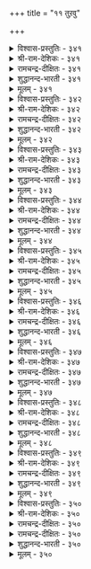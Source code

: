 +++
title = "११ तुऱवु"

+++

<details><summary>विश्वास-प्रस्तुतिः - ३४१</summary>

यादनिन् यादनिन् नीङ्गियान् नोदल्  
अदनिन् अदनिन् इलन्।      ३४१
</details>

<details><summary>श्री-राम-देशिकः - ३४१</summary>

आसक्तिं कुरुते नैव यस्मिन् यस्मिश्व वस्तुनि ।  
तस्मात्तस्माद्वस्तुनः स न दुःखं लभते नरः ॥ ३४१॥
</details>

<details><summary>रामचन्द्र-दीक्षितः - ३४१</summary>

341\. yātaṉiṉ yātaṉiṉ nīṅkiyāṉ, nōtal  
ataṉiṉ ataṉiṉ ilaṉ.

341\. A man does not suffer pain from whatever things he has renounced.  
</details>

<details><summary>शुद्धानन्द-भारती - ३४१</summary>

1\. யாதனின் யாதனின் நீங்கியான் நோதல்  
அதனின் அதனின் இலன்  
From what from what a man is free  
From that, from that his torments flee.        341  
</details>

<details><summary>मूलम् - ३४१</summary>

यादनिन् यादनिन् नीङ्गियान् नोदल्  
अदनिन् अदनिन् इलन्।      ३४१
</details>

<details><summary>विश्वास-प्रस्तुतिः - ३४२</summary>

वेण्डिन् उण् डागत् तुऱक्क तुऱन्दबिन्  
ईण्डुइयऱ्पाल पल।      ३४२
</details>

<details><summary>श्री-राम-देशिकः - ३४२</summary>

यदीच्छसि सुखं वस्तुं सत्स्वेव वहुवस्तुषु ।  
जहि तानि महत्सौख्यं तव तेन भवेदपि ॥ ३४२॥
</details>

<details><summary>रामचन्द्र-दीक्षितः - ३४२</summary>

342\. vēṇṭiṉ, uṇṭākat tuṟakka; tuṟantapiṉ,  
īṇṭu iyaṟpāla pala.

342\. There is endless joy in early renunciation.  
</details>

<details><summary>शुद्धानन्द-भारती - ३४२</summary>

2\. வேண்டின்உண் டாகத் துறக்க துறந்தபின்  
ஈண்டுஇயற் பால பல  
Give up all to gain the True  
And endless joys shall hence seek you.        342  
</details>

<details><summary>मूलम् - ३४२</summary>

वेण्डिन् उण् डागत् तुऱक्क तुऱन्दबिन्  
ईण्डुइयऱ्पाल पल।      ३४२
</details>

<details><summary>विश्वास-प्रस्तुतिः - ३४३</summary>

अडल्वेण्डुम् ऐन्दन् पुलत्तै विडल्वेण्डुम्  
वेण्डिय वॆल्लाम् ऒरुङ्गु।      ३४३
</details>

<details><summary>श्री-राम-देशिकः - ३४३</summary>

आदौ पञ्चेन्द्रियग्राह्याद्विषयाद्विरतो भवेत् ।  
पश्चात्सर्वपदार्थेषु त्यागबुद्धिर्वरा मता ॥ ३४३॥
</details>

<details><summary>रामचन्द्र-दीक्षितः - ३४३</summary>

343\. aṭal vēṇṭum, aintaṉ pulattai; viṭal vēṇṭum,  
vēṇṭiya ellām oruṅku.

343\. Subdue your senses and give up all your longings.  
</details>

<details><summary>शुद्धानन्द-भारती - ३४३</summary>

3\. அடல்வேண்டும் ஐந்தன் புலத்தை விடல்வேண்டும்  
வேண்டிய எல்லாம் ஒருங்கு  
Curb the senses five and renounce  
The craving desires all at once.        343  
</details>

<details><summary>मूलम् - ३४३</summary>

अडल्वेण्डुम् ऐन्दन् पुलत्तै विडल्वेण्डुम्  
वेण्डिय वॆल्लाम् ऒरुङ्गु।      ३४३
</details>

<details><summary>विश्वास-प्रस्तुतिः - ३४४</summary>

इयल्बागुम् नोन्बिऱ्कॊण्ड्रु इन्मै उडैमै  
मयलागुम् मट्रुम् पॆयर्त्तु।      ३४४
</details>

<details><summary>श्री-राम-देशिकः - ३४४</summary>

सर्वसङ्गपरित्यागात् सुलभं वर्धते तपः ।  
बन्धनाद्योग विभ्रष्टस्त्वज्ञानवशगो भवेत् ॥ ३४४॥
</details>

<details><summary>रामचन्द्र-दीक्षितः - ३४४</summary>

344\. iyalpu ākum, nōṉpiṟku oṉṟu iṉmai; uṭaimai  
mayal ākum, maṟṟum peyarttu.

344\. Renunciation is the mark of asceticism. Any clinging leads to one’s delusion.  
</details>

<details><summary>शुद्धानन्द-भारती - ३४४</summary>

4\. இயல்பாகும் நோன்பிற்கொன்று இன்மை உடைமை  
மயலாகும் மற்றும் பெயர்த்து.  
To have nothing is law of vows  
Having the least deludes and snares.        344  
</details>

<details><summary>मूलम् - ३४४</summary>

इयल्बागुम् नोन्बिऱ्कॊण्ड्रु इन्मै उडैमै  
मयलागुम् मट्रुम् पॆयर्त्तु।      ३४४
</details>

<details><summary>विश्वास-प्रस्तुतिः - ३४५</summary>

मट्रुम् तॊडर्प्पाडु ऎवन्गॊल् पिऱप्पऱुक्कल्  
उट्रार्क्कु उडम्बुम् मिगै।      ३४५
</details>

<details><summary>श्री-राम-देशिकः - ३४५</summary>

संसारान्मुक्तिकामस्य देहो भवति भारदः ।  
तथा सत्यन्यदेहेन कुतः सम्बन्धकल्पनम् ॥ ३४५॥
</details>

<details><summary>रामचन्द्र-दीक्षितः - ३४५</summary>

345\. maṟṟum toṭarppāṭu evaṉkol? piṟappu aṟukkal  
uṟṟārkku uṭampum mikai.

345\. Why talk of other attachments; even our body is a hindrance.  
</details>

<details><summary>शुद्धानन्द-भारती - ३४५</summary>

5\. மற்றும் தொடர்ப்பாடு எவன்கொல் பிறப்பறுக்கல்  
உற்றார்க்கு உடம்பும் மிகை  
Why add to bonds while this body  
Is too much for saints to be birth-free.        345  
</details>

<details><summary>मूलम् - ३४५</summary>

मट्रुम् तॊडर्प्पाडु ऎवन्गॊल् पिऱप्पऱुक्कल्  
उट्रार्क्कु उडम्बुम् मिगै।      ३४५
</details>

<details><summary>विश्वास-प्रस्तुतिः - ३४६</summary>

यान् ऎनदु ऎन्नुम् सॆरुक्कु अऱुप्पान् वानोर्क्कु  
उयर्न्द उलगम् पुगुम्।      ३४६
</details>

<details><summary>श्री-राम-देशिकः - ३४६</summary>

मेमेदमहमेवेति नानाज्ञान विवर्जिताः ।  
प्राप्नुवन्ति मह्त्स्थानं देवनमपि दुर्लभम् ॥ ३४६॥
</details>

<details><summary>रामचन्द्र-दीक्षितः - ३४६</summary>

346\. 'yāṉ', ‘eṉatu’, eṉṉum cerukku aṟuppāṉ vāṉōrkku  
uyarnta ulakam pukum.

346\. He enters the abode of the gods who lays the axe at ‘I’ and ‘mine.’  
</details>

<details><summary>शुद्धानन्द-भारती - ३४६</summary>

6\. யான்எனது என்னும் செருக்குஅறுப்பான் வானோர்க்கு  
உயர்ந்த உலகம் புகும்  
Who curbs the pride of I and mine  
Gets a world rare for gods to gain.        346  
</details>

<details><summary>मूलम् - ३४६</summary>

यान् ऎनदु ऎन्नुम् सॆरुक्कु अऱुप्पान् वानोर्क्कु  
उयर्न्द उलगम् पुगुम्।      ३४६
</details>

<details><summary>विश्वास-प्रस्तुतिः - ३४७</summary>

पट्रि विडाअ इडुम्बैगळ् पट्रिनैप्  
पट्रि विडाअ तवर् क्कु।      ३४७
</details>

<details><summary>श्री-राम-देशिकः - ३४७</summary>

ममकारहङ्कृतिभ्यां विमुक्तो यो न जायते ।  
दुःखान्यपि न मुञ्चन्ति सर्वदा तं नराधमम् ॥ ३४७॥
</details>

<details><summary>रामचन्द्र-दीक्षितः - ३४७</summary>

347\. paṟṟi viṭāa, iṭumpaikaḷ-paṟṟiṉaip  
paṟṟi, viṭāatavarkku.

347\. Sufferings seize men of desire.  
</details>

<details><summary>शुद्धानन्द-भारती - ३४७</summary>

7\. பற்றி விடாஅ இடும்பைகள் பற்றினைப்  
பற்றி விடாஅ தவர்க்கு  
Grief clings on and on to those  
Who cling to bonds without release.        347  
</details>

<details><summary>मूलम् - ३४७</summary>

पट्रि विडाअ इडुम्बैगळ् पट्रिनैप्  
पट्रि विडाअ तवर् क्कु।      ३४७
</details>

<details><summary>विश्वास-प्रस्तुतिः - ३४८</summary>

तलैप्पट्टार् तीरत् तुऱन्दार् मयङ्गि  
वलैप्पट्टार् मट्रै यवर्।      ३४८
</details>

<details><summary>श्री-राम-देशिकः - ३४८</summary>

उत्तमः स हि म्न्तव्यः सर्वे त्याजति यः क्षणे ।  
अज्ञानवशमापन्ना भवन्ति मनुजाः परे ॥ ३४८॥
</details>

<details><summary>रामचन्द्र-दीक्षितः - ३४८</summary>

348\. talaippaṭṭār, tīrat tuṟantār; mayaṅki  
valaippaṭṭār, maṟṟaiyavar.

348\. Salvation is for one of renunciation; others get entangled in endless births and deaths.  
</details>

<details><summary>शुद्धानन्द-भारती - ३४८</summary>

8\. தலைப்பட்டார் தீரத் துறந்தார் மயங்கி  
வலைப்பட்டார் மற்றை யவர்  
Who renounce all are free from care  
Others suffer delusive snare.        348  
</details>

<details><summary>मूलम् - ३४८</summary>

तलैप्पट्टार् तीरत् तुऱन्दार् मयङ्गि  
वलैप्पट्टार् मट्रै यवर्।      ३४८
</details>

<details><summary>विश्वास-प्रस्तुतिः - ३४९</summary>

पट्रट्र कण्णे पिऱप्पऱुक्कुम् मट्रु  
निलैयामै काणप् पडुम्।      ३४९
</details>

<details><summary>श्री-राम-देशिकः - ३४९</summary>

द्विविधे बन्धने याते जन्मदुःखं विमुच्यते ।  
अन्यथा जन्ममरण प्रवाहस्त्वनवस्थित्ः ॥ ३४९॥
</details>

<details><summary>रामचन्द्र-दीक्षितः - ३४९</summary>

349\. paṟṟu aṟṟakaṇṇē piṟappu aṟukkum; maṟṟum  
nilaiyāmai kāṇappaṭum.

349\. Cut off all attachments; you cut off the tangle of life; otherwise you are caught.  
</details>

<details><summary>शुद्धानन्द-भारती - ३४९</summary>

9\. பற்றற்ற கண்ணே பிறப்பறுக்கும் மற்று  
நிலையாமை காணப் படும்  
Bondage cut off, rebirth is off  
The world then seems instable stuff.        349  
</details>

<details><summary>मूलम् - ३४९</summary>

पट्रट्र कण्णे पिऱप्पऱुक्कुम् मट्रु  
निलैयामै काणप् पडुम्।      ३४९
</details>

<details><summary>विश्वास-प्रस्तुतिः - ३५०</summary>

पट्रुग पट्रट्रान् पट्रिनै अप्पट्रैप्  
पट्रुग पट्रु विडऱ्कु।      ३५०
</details>

<details><summary>श्री-राम-देशिकः - ३५०</summary>

सर्वबन्धविनिर्मुक्ते हरौ बध्नाति यो मनः ।  
सर्वस्माद् बन्धनामुक्तिः स्वतस्तस्य भविष्यति ॥ ३५०॥
</details>

<details><summary>रामचन्द्र-दीक्षितः - ३५०</summary>

350\. paṟṟuka, paṟṟu aṟṟāṉ paṟṟiṉai! ap paṟṟaip  
paṟṟuka, paṟṟu viṭaṟku!.

350\. Cling fast to Him who is free from all desire. Seek Him for your freedom, from attachment.
</details>

<details><summary>रामचन्द्र-दीक्षितः - ३५०</summary>

350\. paṟṟuka, paṟṟu aṟṟāṉ paṟṟiṉai! ap paṟṟaip  
paṟṟuka, paṟṟu viṭaṟku!.

350\. Cling fast to Him who is free from all desire. Seek Him for your freedom, from attachment.

</details>

<details><summary>शुद्धानन्द-भारती - ३५०</summary>

10\. பற்றுக பற்றற்றான் பற்றினை அப்பற்றைப்  
பற்றுக பற்று விடற்கு  
Bind Thyself to the unbound one  
That binding breaks all bonds anon.        350  
</details>

<details><summary>मूलम् - ३५०</summary>

पट्रुग पट्रट्रान् पट्रिनै अप्पट्रैप्  
पट्रुग पट्रु विडऱ्कु।      ३५०
</details>
